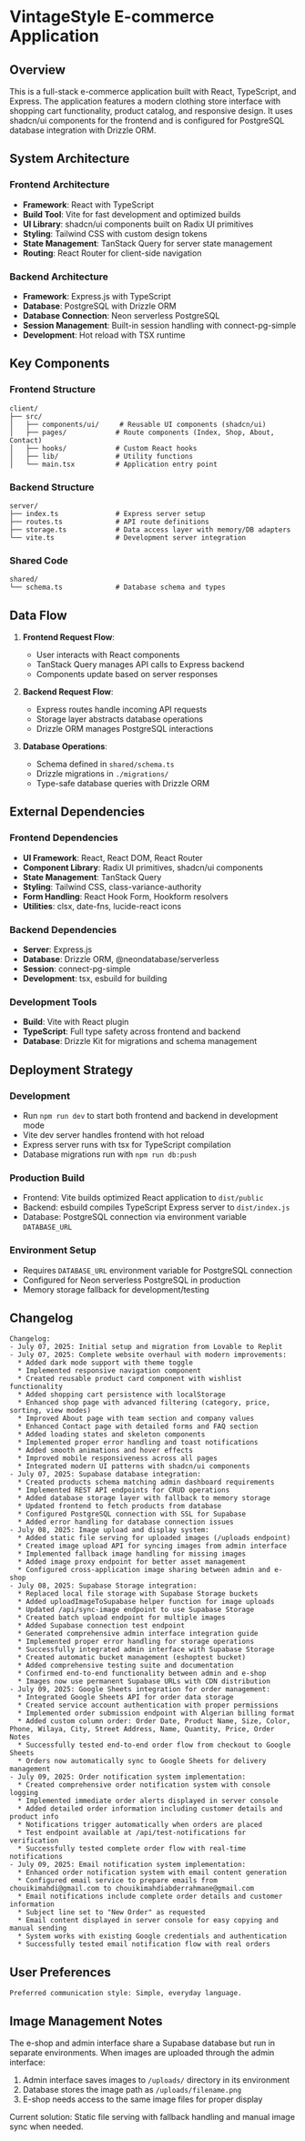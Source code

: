 # VintageStyle E-commerce Application

## Overview

This is a full-stack e-commerce application built with React, TypeScript, and Express. The application features a modern clothing store interface with shopping cart functionality, product catalog, and responsive design. It uses shadcn/ui components for the frontend and is configured for PostgreSQL database integration with Drizzle ORM.

## System Architecture

### Frontend Architecture
- **Framework**: React with TypeScript
- **Build Tool**: Vite for fast development and optimized builds
- **UI Library**: shadcn/ui components built on Radix UI primitives
- **Styling**: Tailwind CSS with custom design tokens
- **State Management**: TanStack Query for server state management
- **Routing**: React Router for client-side navigation

### Backend Architecture
- **Framework**: Express.js with TypeScript
- **Database**: PostgreSQL with Drizzle ORM
- **Database Connection**: Neon serverless PostgreSQL
- **Session Management**: Built-in session handling with connect-pg-simple
- **Development**: Hot reload with TSX runtime

## Key Components

### Frontend Structure
```
client/
├── src/
│   ├── components/ui/     # Reusable UI components (shadcn/ui)
│   ├── pages/            # Route components (Index, Shop, About, Contact)
│   ├── hooks/            # Custom React hooks
│   ├── lib/              # Utility functions
│   └── main.tsx          # Application entry point
```

### Backend Structure
```
server/
├── index.ts              # Express server setup
├── routes.ts             # API route definitions
├── storage.ts            # Data access layer with memory/DB adapters
└── vite.ts               # Development server integration
```

### Shared Code
```
shared/
└── schema.ts             # Database schema and types
```

## Data Flow

1. **Frontend Request Flow**:
   - User interacts with React components
   - TanStack Query manages API calls to Express backend
   - Components update based on server responses

2. **Backend Request Flow**:
   - Express routes handle incoming API requests
   - Storage layer abstracts database operations
   - Drizzle ORM manages PostgreSQL interactions

3. **Database Operations**:
   - Schema defined in `shared/schema.ts`
   - Drizzle migrations in `./migrations/`
   - Type-safe database queries with Drizzle ORM

## External Dependencies

### Frontend Dependencies
- **UI Framework**: React, React DOM, React Router
- **Component Library**: Radix UI primitives, shadcn/ui components
- **State Management**: TanStack Query
- **Styling**: Tailwind CSS, class-variance-authority
- **Form Handling**: React Hook Form, Hookform resolvers
- **Utilities**: clsx, date-fns, lucide-react icons

### Backend Dependencies
- **Server**: Express.js
- **Database**: Drizzle ORM, @neondatabase/serverless
- **Session**: connect-pg-simple
- **Development**: tsx, esbuild for building

### Development Tools
- **Build**: Vite with React plugin
- **TypeScript**: Full type safety across frontend and backend
- **Database**: Drizzle Kit for migrations and schema management

## Deployment Strategy

### Development
- Run `npm run dev` to start both frontend and backend in development mode
- Vite dev server handles frontend with hot reload
- Express server runs with tsx for TypeScript compilation
- Database migrations run with `npm run db:push`

### Production Build
- Frontend: Vite builds optimized React application to `dist/public`
- Backend: esbuild compiles TypeScript Express server to `dist/index.js`
- Database: PostgreSQL connection via environment variable `DATABASE_URL`

### Environment Setup
- Requires `DATABASE_URL` environment variable for PostgreSQL connection
- Configured for Neon serverless PostgreSQL in production
- Memory storage fallback for development/testing

## Changelog

```
Changelog:
- July 07, 2025: Initial setup and migration from Lovable to Replit
- July 07, 2025: Complete website overhaul with modern improvements:
  * Added dark mode support with theme toggle
  * Implemented responsive navigation component
  * Created reusable product card component with wishlist functionality
  * Added shopping cart persistence with localStorage
  * Enhanced shop page with advanced filtering (category, price, sorting, view modes)
  * Improved About page with team section and company values
  * Enhanced Contact page with detailed forms and FAQ section
  * Added loading states and skeleton components
  * Implemented proper error handling and toast notifications
  * Added smooth animations and hover effects
  * Improved mobile responsiveness across all pages
  * Integrated modern UI patterns with shadcn/ui components
- July 07, 2025: Supabase database integration:
  * Created products schema matching admin dashboard requirements
  * Implemented REST API endpoints for CRUD operations
  * Added database storage layer with fallback to memory storage
  * Updated frontend to fetch products from database
  * Configured PostgreSQL connection with SSL for Supabase
  * Added error handling for database connection issues
- July 08, 2025: Image upload and display system:
  * Added static file serving for uploaded images (/uploads endpoint)
  * Created image upload API for syncing images from admin interface
  * Implemented fallback image handling for missing images
  * Added image proxy endpoint for better asset management
  * Configured cross-application image sharing between admin and e-shop
- July 08, 2025: Supabase Storage integration:
  * Replaced local file storage with Supabase Storage buckets
  * Added uploadImageToSupabase helper function for image uploads
  * Updated /api/sync-image endpoint to use Supabase Storage
  * Created batch upload endpoint for multiple images
  * Added Supabase connection test endpoint
  * Generated comprehensive admin interface integration guide
  * Implemented proper error handling for storage operations
  * Successfully integrated admin interface with Supabase Storage
  * Created automatic bucket management (eshoptest bucket)
  * Added comprehensive testing suite and documentation
  * Confirmed end-to-end functionality between admin and e-shop
  * Images now use permanent Supabase URLs with CDN distribution
- July 09, 2025: Google Sheets integration for order management:
  * Integrated Google Sheets API for order data storage
  * Created service account authentication with proper permissions
  * Implemented order submission endpoint with Algerian billing format
  * Added custom column order: Order Date, Product Name, Size, Color, Phone, Wilaya, City, Street Address, Name, Quantity, Price, Order Notes
  * Successfully tested end-to-end order flow from checkout to Google Sheets
  * Orders now automatically sync to Google Sheets for delivery management
- July 09, 2025: Order notification system implementation:
  * Created comprehensive order notification system with console logging
  * Implemented immediate order alerts displayed in server console
  * Added detailed order information including customer details and product info
  * Notifications trigger automatically when orders are placed
  * Test endpoint available at /api/test-notifications for verification
  * Successfully tested complete order flow with real-time notifications
- July 09, 2025: Email notification system implementation:
  * Enhanced order notification system with email content generation
  * Configured email service to prepare emails from chouikimahdi@gmail.com to chouikimahdiabderrahmane@gmail.com
  * Email notifications include complete order details and customer information
  * Subject line set to "New Order" as requested
  * Email content displayed in server console for easy copying and manual sending
  * System works with existing Google credentials and authentication
  * Successfully tested email notification flow with real orders
```

## User Preferences

```
Preferred communication style: Simple, everyday language.
```

## Image Management Notes

The e-shop and admin interface share a Supabase database but run in separate environments. When images are uploaded through the admin interface:
1. Admin interface saves images to `/uploads/` directory in its environment
2. Database stores the image path as `/uploads/filename.png`
3. E-shop needs access to the same image files for proper display

Current solution: Static file serving with fallback handling and manual image sync when needed.